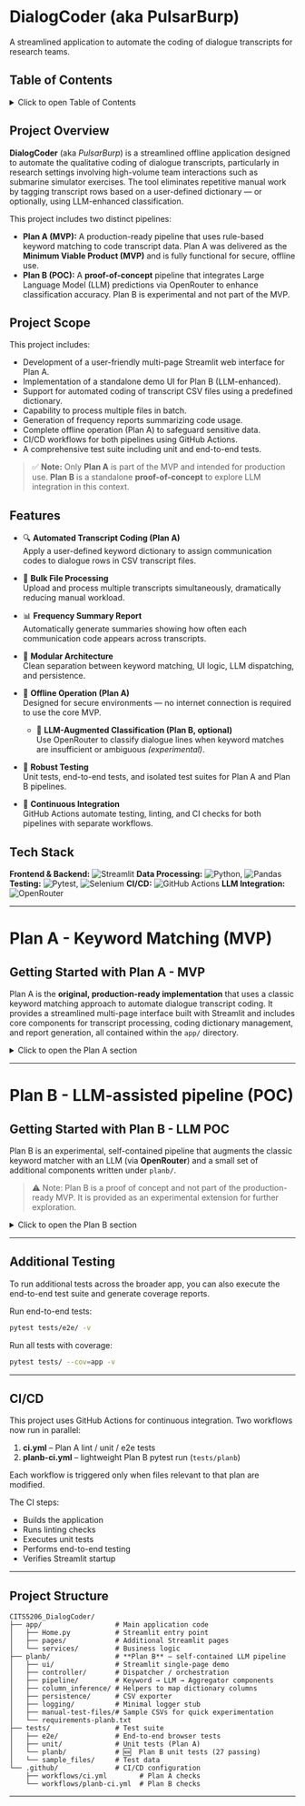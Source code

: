# DialogCoder (aka PulsarBurp)

A streamlined application to automate the coding of dialogue transcripts for research teams.


## Table of Contents

<details closed>
<summary> Click to open Table of Contents</summary>

- [DialogCoder (aka PulsarBurp)](#dialogcoder-aka-pulsarburp)
  - [Table of Contents](#table-of-contents)
  - [Project Overview](#project-overview)
  - [Project Scope](#project-scope)
  - [Features](#features)
  - [Tech Stack](#tech-stack)
- [Plan A - Keyword Matching (MVP)](#plan-a---keyword-matching-mvp)
  - [Getting Started with Plan A - MVP](#getting-started-with-plan-a---mvp)
    - [Prerequisites](#prerequisites)
    - [Installation / Setup](#installation--setup)
    - [Running the Application](#running-the-application)
    - [In-App Guidance](#in-app-guidance)
    - [Using the Application (GUI)](#using-the-application-gui)
      - [1. Upload Your Coding Dictionary](#1-upload-your-coding-dictionary)
      - [2. Upload Your Transcript Files](#2-upload-your-transcript-files)
      - [3. Processing](#3-processing)
      - [4. Frequency Table Reports (optional)](#4-frequency-table-reports-optional)
    - [Testing](#testing)
- [Plan B - LLM-assisted pipeline (POC)](#plan-b---llm-assisted-pipeline-poc)
  - [Getting Started with Plan B - LLM POC](#getting-started-with-plan-b---llm-poc)
    - [Installation / Setup](#installation--setup-1)
    - [Running the Streamlit App](#running-the-streamlit-app-1)
  - [Using the Application (GUI)](#using-the-application-gui-1)
      - [1. Upload Your Files](#1-upload-your-files)
      - [2. Configure Confidence Settings](#2-configure-confidence-settings)
      - [3. Run the Classification](#3-run-the-classification)
      - [4. Review and Save Results](#4-review-and-save-results)
    - [Testing](#testing-1)
  - [Additional Testing](#additional-testing)
  - [CI/CD](#cicd)
  - [Project Structure](#project-structure)

</details>

## Project Overview

**DialogCoder** (aka *PulsarBurp*) is a streamlined offline application designed to automate the qualitative coding of dialogue transcripts, particularly in research settings involving high-volume team interactions such as submarine simulator exercises. The tool eliminates repetitive manual work by tagging transcript rows based on a user-defined dictionary — or optionally, using LLM-enhanced classification.

This project includes two distinct pipelines:

- **Plan A (MVP):** A production-ready pipeline that uses rule-based keyword matching to code transcript data. Plan A was delivered as the **Minimum Viable Product (MVP)** and is fully functional for secure, offline use.
- **Plan B (POC):** A **proof-of-concept** pipeline that integrates Large Language Model (LLM) predictions via OpenRouter to enhance classification accuracy. Plan B is experimental and not part of the MVP.

## Project Scope

This project includes:

- Development of a user-friendly multi-page Streamlit web interface for Plan A.
- Implementation of a standalone demo UI for Plan B (LLM-enhanced).
- Support for automated coding of transcript CSV files using a predefined dictionary.
- Capability to process multiple files in batch.
- Generation of frequency reports summarizing code usage.
- Complete offline operation (Plan A) to safeguard sensitive data.
- CI/CD workflows for both pipelines using GitHub Actions.
- A comprehensive test suite including unit and end-to-end tests.

> ✅ **Note:** Only **Plan A** is part of the MVP and intended for production use. **Plan B** is a standalone **proof-of-concept** to explore LLM integration in this context.

## Features

- 🔍 **Automated Transcript Coding (Plan A)**  
  Apply a user-defined keyword dictionary to assign communication codes to dialogue rows in CSV transcript files.

- 📂 **Bulk File Processing**  
  Upload and process multiple transcripts simultaneously, dramatically reducing manual workload.

- 📊 **Frequency Summary Report**  
  Automatically generate summaries showing how often each communication code appears across transcripts.

- 🧱 **Modular Architecture**  
  Clean separation between keyword matching, UI logic, LLM dispatching, and persistence.

- 🔐 **Offline Operation (Plan A)**  
  Designed for secure environments — no internet connection is required to use the core MVP.

  - 🧠 **LLM-Augmented Classification (Plan B, optional)**  
  Use OpenRouter to classify dialogue lines when keyword matches are insufficient or ambiguous *(experimental)*.

- 🧪 **Robust Testing**  
  Unit tests, end-to-end tests, and isolated test suites for Plan A and Plan B pipelines.

- 🔄 **Continuous Integration**  
  GitHub Actions automate testing, linting, and CI checks for both pipelines with separate workflows.



## Tech Stack

**Frontend & Backend:** ![Streamlit](https://img.shields.io/badge/Streamlit-v1.28.0+-orange)
**Data Processing:** ![Python](https://img.shields.io/badge/Python-v3.11+-blue), ![Pandas](https://img.shields.io/badge/Pandas-v2.1.0+-blue)
**Testing:** ![Pytest](https://img.shields.io/badge/Pytest-v7.4.0+-blue), ![Selenium](https://img.shields.io/badge/Selenium-v4.11.0+-blue)
**CI/CD:** ![GitHub Actions](https://img.shields.io/badge/GitHub_Actions-CI/CD-blue)
**LLM Integration:** ![OpenRouter](https://img.shields.io/badge/OpenRouter-LLM_API-green)



---

# Plan A - Keyword Matching (MVP)

## Getting Started with Plan A - MVP

Plan A is the **original, production-ready implementation** that uses a classic keyword matching approach to automate dialogue transcript coding. It provides a streamlined multi-page interface built with Streamlit and includes core components for transcript processing, coding dictionary management, and report generation, all contained within the `app/` directory.

<details closed>
<summary> Click to open the Plan A section</summary>

### Prerequisites

- Python 3.11 or higher
- pip (Python package installer)

### Installation / Setup

1. Clone the repository:
   ```bash
   git clone https://github.com/your-username/CITS5206_DialogCoder.git
   cd CITS5206_DialogCoder
   ```

2. Install the required dependencies:
   ```bash
   pip install -r requirements.txt
   ```

### Running the Application

You can run the application in two ways:

#### Option 1: Using the Launcher (Windows)
We provide a launcher executable to simplify the application startup process.

**File Structure:**
Make sure you have the following file structure:
```
DialogCoder/
├── DialogCoder.exe    # Application launcher
├── app/               # Application files
│   ├── Home.py
│   ├── pages/
│   └── components/
├── src/              # Source files
└── requirements.txt  # Dependencies list
```

**Usage:**
1. Make sure you have installed all prerequisites (Python and dependencies)
2. Put `DialogCoder.exe` in the root directory
3. Double-click `DialogCoder.exe` to launch the application
4. A command prompt window will open first, followed by your default web browser
5. The application will be available at http://localhost:8501
6. To close the application, simply close the command prompt window

**Note:** 
- The executable is just a launcher that simplifies starting the application
- The executable must be kept in the same directory as the `app` and `src` folders
- Do not move or delete any files in the `app` or `src` directories

#### Option 2: Using Command Line
Start the Streamlit application directly:

```bash
streamlit run app/Home.py   # ← classic Plan A UI
```
Open a web browser and navigate to the URL provided by Streamlit (usually http://localhost:8501).

### In-App Guidance

**Each page of the application includes built-in instructions that clearly explain how to use its specific features**. These contextual guides walk you through uploading transcripts, selecting dictionaries, generating reports, and more—ensuring a smooth user experience without needing to refer back to external documentation. *For a specific workflow, please take a look at the next section: Using the Application (GUI)*


### Using the Application (GUI)

Here's how to use the app through the graphical interface, step by step of a typical workflow:

#### 1. Upload Your Coding Dictionary:
- Navigate to the Dictionary page from the sidebar
- Make sure your file meets for the formatting requirements specified on the page
- Upload your dictionary CSV file
- Modify if needed and then hit `save`

#### 2. Upload Your Transcript Files:
- Navigate to the Upload page from the sidebar
- Make sure your file meets for the formatting requirements specified on the page
- Upload your files

#### 3. Processing:
- Files will automatically begin to be processed as and when they are uploaded
- Preview of the results of the files will appear on the screen
- Summary statistics will be calculated concurrently
- You will be able to download each processed transcript individually

#### 4. Frequency Table Reports (optional):
- Navigate to the Reports page
- View the summary statistics for each uploaded CSV
- Download a frequency table of the codes aggregated over all uploads
  

### Testing

To verify the core functionality of the application, you can run unit tests. 
These tests validate individual components to ensure correctness and reliability.

**Run unit tests:**
```bash
pytest tests/unit/ -v
```

<details>
<summary>Click to view detailed functional testing documentation</summary>

<br>
A comprehensive functional testing document for Plan A is available in `functional_testing_planA.md`. This document covers:

- Test environment specifications
- 9 detailed test cases covering core functionality
- Test results and pass/fail criteria
- Known limitations and observations
- Testing conclusions and deployment readiness

The functional testing confirms that Plan A successfully implements all core features including file uploads, keyword matching, and report generation, with appropriate error handling and user feedback.
</details>
</details>

---

# Plan B - LLM-assisted pipeline (POC)

## Getting Started with Plan B - LLM POC

Plan B is an experimental, self-contained pipeline that augments the classic
keyword matcher with an LLM (via **OpenRouter**) and a small set of additional
components written under `planb/`.

>⚠️ Note: Plan B is a proof of concept and not part of the production-ready MVP. It is provided as an experimental extension for further exploration.

<details closed>
<summary> Click to open the Plan B section</summary>


### Installation / Setup

1. **Install Plan B specfic requirements**

   ```bash
   pip install -r planb/requirements-planb.txt
   ```

2. **Create a `.env` file** in the repo root with your API key (and optional threshold override):

   ```env
   OPENROUTER_API_KEY="sk-..."
   CONFIDENCE_THRESHOLD=0.50  # default is 0.50 if omitted
   ```

### Running the Streamlit App

Start the Streamlit application:

 ```bash
   streamlit run planb/ui/app.py #Plan B - UI
   ```
Open a web browser and navigate to the URL provided by Streamlit (usually http://localhost:8501).


## Using the Application (GUI)

Following is the instrcutions on how to navigate and use the program using the Graphical User Interface:

#### 1. Upload Your Files:
- Click "Upload transcript CSV or Excel file" on the left side
- Click "Upload dictionary CSV or Excel file" on the right side
- Success messages will confirm when files are loaded

#### 2. Configure Confidence Settings: 
- Use the "Confidence Threshold" slider to adjust how strict the matching should be:
   - Higher values (closer to 1.0): Only high-confidence matches
   - Lower values (closer to 0.0): More inclusive matching
   - Default (0.5): Balanced approach

#### 3. Run the Classification:
- Click the blue "Run Classification" button
- Wait while the system processes your files

#### 4. Review and Save Results:

- Review the color-coded results:
  - Green: High confidence matches (0.8+)
  - Yellow: Medium confidence matches (0.5-0.8)
  - Red: Low confidence matches (below 0.5)
  
- Click "Download Results CSV" to save the classified data

### Testing

The Plan B pipeline includes its own isolated test suite to ensure modular integrity and correct LLM-assisted behavior. These tests are lightweight and run quickly, making them ideal for rapid development and experimentation.


 **Run Plan B tests**:

   ```bash
   pytest -q tests/planb
   ```

</details>

---


## Additional Testing

To run additional tests across the broader app, you can also execute the end-to-end test suite and generate coverage reports.

Run end-to-end tests:
```bash
pytest tests/e2e/ -v
```

Run all tests with coverage:
```bash
pytest tests/ --cov=app -v
```
---

## CI/CD

This project uses GitHub Actions for continuous integration. Two workflows now
run in parallel:

1. **ci.yml** –  Plan A lint / unit / e2e tests
2. **planb-ci.yml** – lightweight Plan B pytest run (`tests/planb`)


Each workflow is triggered only when files relevant to that plan are modified.

The CI steps:
- Builds the application
- Runs linting checks
- Executes unit tests
- Performs end-to-end testing
- Verifies Streamlit startup 

---

## Project Structure

```
CITS5206_DialogCoder/
├── app/                  # Main application code
│   ├── Home.py           # Streamlit entry point
│   ├── pages/            # Additional Streamlit pages
│   └── services/         # Business logic
├── planb/                # **Plan B** — self-contained LLM pipeline
│   ├── ui/               # Streamlit single-page demo
│   ├── controller/       # Dispatcher / orchestration
│   ├── pipeline/         # Keyword → LLM → Aggregator components
│   ├── column_inference/ # Helpers to map dictionary columns
│   ├── persistence/      # CSV exporter
│   ├── logging/          # Minimal logger stub
│   ├── manual-test-files/# Sample CSVs for quick experimentation
│   └── requirements-planb.txt
├── tests/                # Test suite
│   ├── e2e/              # End-to-end browser tests
│   ├── unit/             # Unit tests (Plan A)
│   └── planb/            # 🆕  Plan B unit tests (27 passing)
│   └── sample_files/     # Test data
└── .github/              # CI/CD configuration
    ├── workflows/ci.yml        # Plan A checks
    └── workflows/planb-ci.yml  # Plan B checks
```
---

